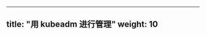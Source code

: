 <!--
---
title: "Administration with kubeadm"
weight: 10
---
-->

---
title: "用 kubeadm 进行管理"
weight: 10
---


